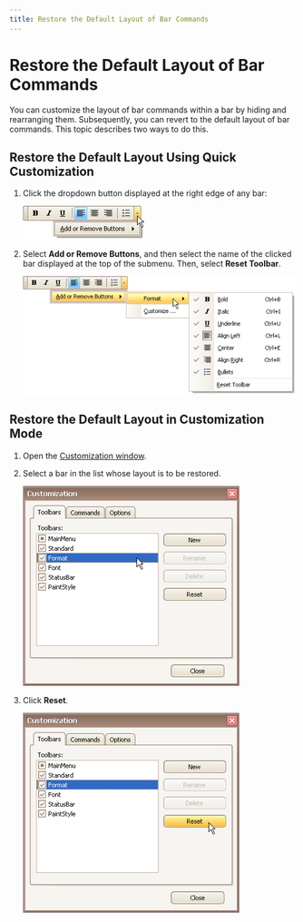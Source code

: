 ```yaml
---
title: Restore the Default Layout of Bar Commands
---
```

# Restore the Default Layout of Bar Commands
You can customize the layout of bar commands within a bar by hiding and rearranging them. Subsequently, you can revert to the default layout of bar commands. This topic describes two ways to do this.

## Restore the Default Layout Using Quick Customization
1. Click the dropdown button displayed at the right edge of any bar:
	
	![EU_XtraBars_Bar_DropdownButton](../../../images/img7724.png)
2. Select **Add or Remove Buttons**, and then select the name of the clicked bar displayed at the top of the submenu. Then, select **Reset Toolbar**.
	
	![EU_XtraBars_Bar_DropdownButton_CustomiizationMenu](../../../images/img7725.png)

## Restore the Default Layout in Customization Mode
1. Open the [Customization window](open-toolbar-customization-window.md).
2. Select a bar in the list whose layout is to be restored.
	
	![EU_XtraBars_SelectBar_InCustomizationWindow](../../../images/img7722.png)
3. Click **Reset**.
	
	![EU_XtraBars_CustomizationWindow_ResetButton](../../../images/img7723.png)